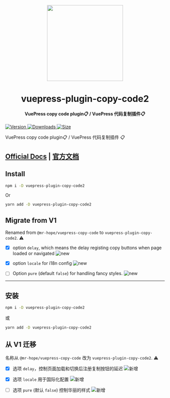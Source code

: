<!-- markdownlint-disable -->
<p align="center">
  <img width="240" src="https://vuepress-theme-hope.github.io/v2/logo.svg" style="text-align: center;"/>
</p>
<h1 align="center">vuepress-plugin-copy-code2</h1>
<h4 align="center">VuePress copy code plugin📋 / VuePress 代码复制插件📋</h4>

[![Version](https://img.shields.io/npm/v/vuepress-plugin-copy-code2/next.svg?style=flat-square&logo=npm) ![Downloads](https://img.shields.io/npm/dm/vuepress-plugin-copy-code2.svg?style=flat-square&logo=npm) ![Size](https://img.shields.io/bundlephobia/min/vuepress-plugin-copy-code2?style=flat-square&logo=npm)](https://www.npmjs.com/package/vuepress-plugin-copy-code2)

<!-- markdownlint-restore -->

VuePress copy code plugin📋 / VuePress 代码复制插件 📋

## [Official Docs](https://vuepress-theme-hope.github.io/v2/copy-code/) | [官方文档](https://vuepress-theme-hope.gitee.io/v2/copy-code/zh/)

## Install

```bash
npm i -D vuepress-plugin-copy-code2
```

Or

```bash
yarn add -D vuepress-plugin-copy-code2
```

## Migrate from V1

Renamed from `@mr-hope/vuepress-copy-code` to `vuepress-plugin-copy-code2`. ⚠

- [x] option `delay`, which means the delay registing copy buttons when page loaded or navigated ![new](https://img.shields.io/badge/-new-brightgreen)
- [x] option `locale` for i18n config ![new](https://img.shields.io/badge/-new-brightgreen)

- [ ] Option `pure` (default `false`) for handling fancy styles. ![new](https://img.shields.io/badge/-new-brightgreen)

---

## 安装

```bash
npm i -D vuepress-plugin-copy-code2
```

或

```bash
yarn add -D vuepress-plugin-copy-code2
```

## 从 V1 迁移

名称从 `@mr-hope/vuepress-copy-code` 改为 `vuepress-plugin-copy-code2`. ⚠

- [x] 选项 `delay`，控制页面加载和切换后注册复制按钮的延迟 ![新增](https://img.shields.io/badge/-新增-brightgreen)

- [x] 选项 `locale` 用于国际化配置 ![新增](https://img.shields.io/badge/-新增-brightgreen)

- [ ] 选项 `pure` (默认 `false`) 控制华丽的样式 ![新增](https://img.shields.io/badge/-新增-brightgreen)
